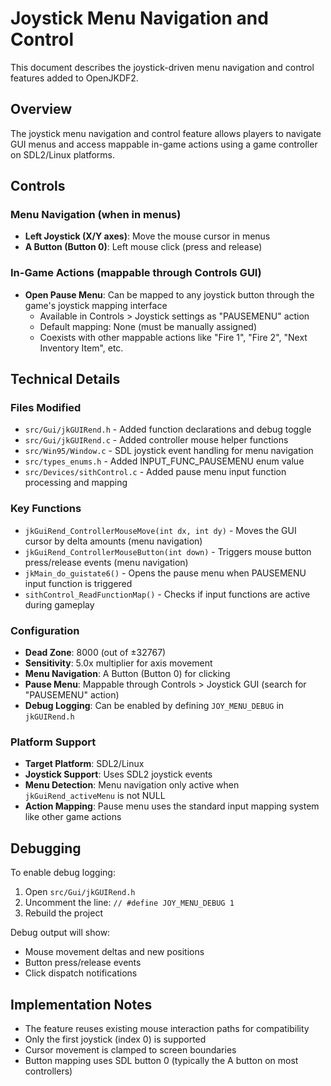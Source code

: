 # Joystick Menu Navigation and Control

This document describes the joystick-driven menu navigation and control features added to OpenJKDF2.

## Overview

The joystick menu navigation and control feature allows players to navigate GUI menus and access mappable in-game actions using a game controller on SDL2/Linux platforms.

## Controls

### Menu Navigation (when in menus)
- **Left Joystick (X/Y axes)**: Move the mouse cursor in menus
- **A Button (Button 0)**: Left mouse click (press and release)

### In-Game Actions (mappable through Controls GUI)
- **Open Pause Menu**: Can be mapped to any joystick button through the game's joystick mapping interface
  - Available in Controls > Joystick settings as "PAUSEMENU" action
  - Default mapping: None (must be manually assigned)
  - Coexists with other mappable actions like "Fire 1", "Fire 2", "Next Inventory Item", etc.

## Technical Details

### Files Modified

- `src/Gui/jkGUIRend.h` - Added function declarations and debug toggle
- `src/Gui/jkGUIRend.c` - Added controller mouse helper functions
- `src/Win95/Window.c` - SDL joystick event handling for menu navigation
- `src/types_enums.h` - Added INPUT_FUNC_PAUSEMENU enum value
- `src/Devices/sithControl.c` - Added pause menu input function processing and mapping

### Key Functions

- `jkGuiRend_ControllerMouseMove(int dx, int dy)` - Moves the GUI cursor by delta amounts (menu navigation)
- `jkGuiRend_ControllerMouseButton(int down)` - Triggers mouse button press/release events (menu navigation)
- `jkMain_do_guistate6()` - Opens the pause menu when PAUSEMENU input function is triggered
- `sithControl_ReadFunctionMap()` - Checks if input functions are active during gameplay

### Configuration

- **Dead Zone**: 8000 (out of ±32767)
- **Sensitivity**: 5.0x multiplier for axis movement
- **Menu Navigation**: A Button (Button 0) for clicking
- **Pause Menu**: Mappable through Controls > Joystick GUI (search for "PAUSEMENU" action)
- **Debug Logging**: Can be enabled by defining `JOY_MENU_DEBUG` in `jkGUIRend.h`

### Platform Support

- **Target Platform**: SDL2/Linux
- **Joystick Support**: Uses SDL2 joystick events
- **Menu Detection**: Menu navigation only active when `jkGuiRend_activeMenu` is not NULL
- **Action Mapping**: Pause menu uses the standard input mapping system like other game actions

## Debugging

To enable debug logging:

1. Open `src/Gui/jkGUIRend.h`
2. Uncomment the line: `// #define JOY_MENU_DEBUG 1`
3. Rebuild the project

Debug output will show:
- Mouse movement deltas and new positions
- Button press/release events
- Click dispatch notifications

## Implementation Notes

- The feature reuses existing mouse interaction paths for compatibility
- Only the first joystick (index 0) is supported
- Cursor movement is clamped to screen boundaries
- Button mapping uses SDL button 0 (typically the A button on most controllers)